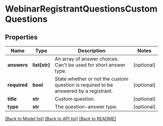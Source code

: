 # WebinarRegistrantQuestionsCustomQuestions

## Properties
Name | Type | Description | Notes
------------ | ------------- | ------------- | -------------
**answers** | **list[str]** | An array of answer choices. Can&#x27;t be used for short answer type. | [optional] 
**required** | **bool** | State whether or not the custom question is required to be answered by a registrant. | [optional] 
**title** | **str** | Custom question. | [optional] 
**type** | **str** | The question-answer type. | [optional] 

[[Back to Model list]](../README.md#documentation-for-models) [[Back to API list]](../README.md#documentation-for-api-endpoints) [[Back to README]](../README.md)


